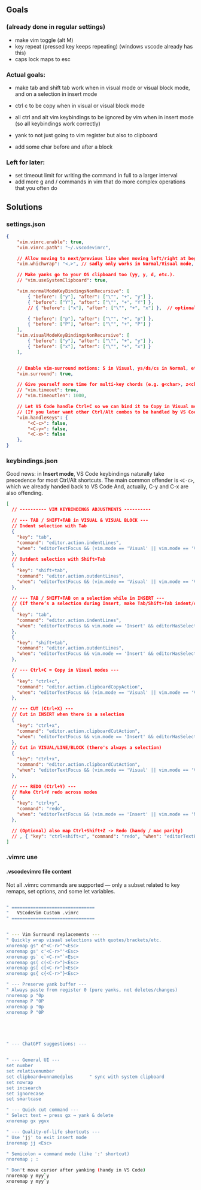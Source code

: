 




## Goals


### (already done in regular settings)
- make vim toggle (alt M)
- key repeat (pressed key keeps repeating) (windows vscode already has this)
- caps lock maps to esc

### Actual goals:
- make tab and shift tab work when in visual mode or visual block mode, and on a selection in insert mode
- ctrl c to be copy when in visual or visual block mode
- all ctrl and alt vim keybindings to be ignored by vim when in insert mode (so all keybindings work correctly)

- yank to not just going to vim register but also to clipboard
- add some char before and after a block

### Left for later:
- set timeout limit for writing the command in full to a larger interval
- add more g<char> and /<char> commands in vim that do more complex operations that you often do




## Solutions


### settings.json

```json
{
    "vim.vimrc.enable": true,
    "vim.vimrc.path": "~/.vscodevimrc",

    // Allow moving to next/previous line when moving left/right at beginning/end of line.
    "vim.whichwrap": "<,>", // sadly only works in Normal/Visual mode, not Insert mode

    // Make yanks go to your OS clipboard too (yy, y, d, etc.).
    // "vim.useSystemClipboard": true,

    "vim.normalModeKeyBindingsNonRecursive": [
        { "before": ["y"], "after": ["\"", "+", "y"] },
        { "before": ["Y"], "after": ["\"", "+", "Y"] },
        // { "before": ["x"], "after": ["\"", "+", "x"] },  // optional — cut single chars

        { "before": ["p"], "after": ["\"", "+", "p"] },
        { "before": ["P"], "after": ["\"", "+", "P"] }
    ],
    "vim.visualModeKeyBindingsNonRecursive": [
        { "before": ["y"], "after": ["\"", "+", "y"] },
        { "before": ["x"], "after": ["\"", "+", "x"] }
    ],


    // Enable vim-surround motions: S in Visual, ys/ds/cs in Normal, etc.
    "vim.surround": true,

    // Give yourself more time for multi-key chords (e.g. g<char>, z<char>).
    // "vim.timeout": true,
    // "vim.timeoutlen": 1000,

    // Let VS Code handle Ctrl+C so we can bind it to Copy in Visual modes below.
    // (If you later want other Ctrl/Alt combos to be handled by VS Code, add them here.)
    "vim.handleKeys": {
        "<C-c>": false,
        "<C-y>": false,
        "<C-x>": false
    },
}
```







### keybindings.json


Good news: in **Insert mode**, VS Code keybindings naturally take precedence for most Ctrl/Alt shortcuts. 
The main common offender is `<C-c>`, which we already handed back to VS Code
And, actually, C-y and C-x are also offending.

```json
[
  // ---------- VIM KEYBINDINGS ADJUSTMENTS ----------

  // --- TAB / SHIFT+TAB in VISUAL & VISUAL BLOCK ---
  // Indent selection with Tab
  {
    "key": "tab",
    "command": "editor.action.indentLines",
    "when": "editorTextFocus && (vim.mode == 'Visual' || vim.mode == 'VisualLine' || vim.mode == 'VisualBlock')"
  },
  // Outdent selection with Shift+Tab
  {
    "key": "shift+tab",
    "command": "editor.action.outdentLines",
    "when": "editorTextFocus && (vim.mode == 'Visual' || vim.mode == 'VisualLine' || vim.mode == 'VisualBlock')"
  },

  // --- TAB / SHIFT+TAB on a selection while in INSERT ---
  // (If there’s a selection during Insert, make Tab/Shift+Tab indent/outdent.)
  {
    "key": "tab",
    "command": "editor.action.indentLines",
    "when": "editorTextFocus && vim.mode == 'Insert' && editorHasSelection"
  },
  {
    "key": "shift+tab",
    "command": "editor.action.outdentLines",
    "when": "editorTextFocus && vim.mode == 'Insert' && editorHasSelection"
  },

  // --- Ctrl+C = Copy in Visual modes ---
  {
    "key": "ctrl+c",
    "command": "editor.action.clipboardCopyAction",
    "when": "editorTextFocus && (vim.mode == 'Visual' || vim.mode == 'VisualLine' || vim.mode == 'VisualBlock')"
  },

  // --- CUT (Ctrl+X) ---
  // Cut in INSERT when there is a selection
  {
    "key": "ctrl+x",
    "command": "editor.action.clipboardCutAction",
    "when": "editorTextFocus && vim.mode == 'Insert' && editorHasSelection"
  },
  // Cut in VISUAL/LINE/BLOCK (there's always a selection)
  {
    "key": "ctrl+x",
    "command": "editor.action.clipboardCutAction",
    "when": "editorTextFocus && (vim.mode == 'Visual' || vim.mode == 'VisualLine' || vim.mode == 'VisualBlock')"
  },

  // --- REDO (Ctrl+Y) ---
  // Make Ctrl+Y redo across modes
  {
    "key": "ctrl+y",
    "command": "redo",
    "when": "editorTextFocus && (vim.mode == 'Insert' || vim.mode == 'Normal' || vim.mode == 'Visual' || vim.mode == 'VisualLine' || vim.mode == 'VisualBlock')"
  },

  // (Optional) also map Ctrl+Shift+Z -> Redo (handy / mac parity)
  // , { "key": "ctrl+shift+z", "command": "redo", "when": "editorTextFocus" }
]

```


### .vimrc use

#### .vscodevimrc file content

Not all .vimrc commands are supported — only a subset related to key remaps, set options, and some let variables.

```sh

" ===============================
"   VSCodeVim Custom .vimrc
" ===============================


" --- Vim Surround replacements ---
" Quickly wrap visual selections with quotes/brackets/etc.
xnoremap gs" c"<C-r>""<Esc>
xnoremap gs' c'<C-r>"'<Esc>
xnoremap gs` c`<C-r>"`<Esc>
xnoremap gs( c(<C-r>")<Esc>
xnoremap gs[ c[<C-r>"]<Esc>
xnoremap gs{ c{<C-r>"}<Esc>

" --- Preserve yank buffer ---
" Always paste from register 0 (pure yanks, not deletes/changes)
nnoremap p "0p
nnoremap P "0P
xnoremap p "0p
xnoremap P "0P





" --- ChatGPT suggestions: ---


" --- General UI ---
set number
set relativenumber
set clipboard=unnamedplus      " sync with system clipboard
set nowrap
set incsearch
set ignorecase
set smartcase

" --- Quick cut command ---
" Select text → press gx → yank & delete
xnoremap gx ygvx

" --- Quality-of-life shortcuts ---
" Use 'jj' to exit insert mode
inoremap jj <Esc>

" Semicolon = command mode (like ':' shortcut)
nnoremap ; :

" Don't move cursor after yanking (handy in VS Code)
nnoremap y myy`y
xnoremap y myy`y

```